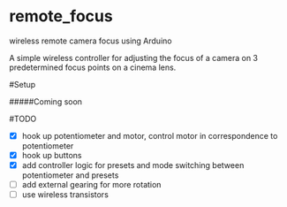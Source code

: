 # remote_focus
wireless remote camera focus using Arduino

A simple wireless controller for adjusting the focus of a camera on 3 predetermined focus points on a cinema lens.

#Setup

#####Coming soon

#TODO
- [x] hook up potentiometer and motor, control motor in correspondence to potentiometer
- [x] hook up buttons
- [x] add controller logic for presets and mode switching between potentiometer and presets
- [ ] add external gearing for more rotation
- [ ] use wireless transistors
